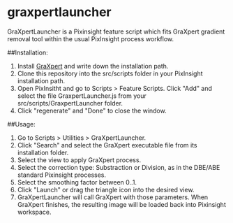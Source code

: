 # graxpertlauncher
GraXpertLauncher is a Pixinsight feature script which fits GraXpert gradient removal tool within the usual PixInsight process workflow.

##Installation:
1. Install [GraXpert](https://www.graxpert.com/) and write down the installation path.
2. Clone this repository into the src/scripts folder in your PixInsight installation path.
3. Open PixInsitht and go to Scripts > Feature Scripts. Click "Add" and select the file GraxpertLauncher.js from your src/scripts/GraxpertLauncher folder.
4. Click "regenerate" and "Done" to close the window.

##Usage:
1. Go to Scripts > Utilities > GraXpertLauncher.
2. Click "Search" and select the GraXpert executable file from its installation folder.
3. Select the view to apply GraXpert process.
4. Select the correction type: Substraction or Division, as in the DBE/ABE standard Pixinsight processes.
5. Select the smoothing factor between 0..1.
6. Click "Launch" or drag the triangle icon into the desired view.
7. GraXpertLauncher will call GraXpert with those parameters. When GraXpert finishes, the resulting image will be loaded back into Pixinsight workspace.
